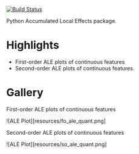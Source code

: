 
[![Build Status](https://travis-ci.org/MaximeJumelle/ALEPython.svg?branch=dev)](https://travis-ci.org/MaximeJumelle/ALEPython)

Python Accumulated Local Effects package.

# Highlights

- First-order ALE plots of continuous features
- Second-order ALE plots of continuous features

# Gallery

First-order ALE plots of continuous features

![ALE Plot][resources/fo_ale_quant.png]

Second-order ALE plots of continuous features

![ALE Plot][resources/so_ale_quant.png]